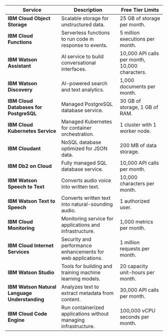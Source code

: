 |   Service                                         |   Description                                                       |   Free Tier Limits                                 |
|  -----------------------------------------------  |  -----------------------------------------------------------------  |  ------------------------------------------------  |
|   **IBM Cloud Object Storage**                    |   Scalable storage for unstructured data.                           |   25 GB of storage per month.                      |
|   **IBM Cloud Functions**                         |   Serverless functions to run code in response to events.           |   5 million executions per month.                  |
|   **IBM Watson Assistant**                        |   AI service to build conversational interfaces.                    |   10,000 API calls per month, 10,000 characters.   |
|   **IBM Watson Discovery**                        |   AI-powered search and text analytics.                             |   1,000 documents per month.                       |
|   **IBM Cloud Databases for PostgreSQL**          |   Managed PostgreSQL database service.                              |   30 GB of storage, 1 GB of RAM.                   |
|   **IBM Cloud Kubernetes Service**                |   Managed Kubernetes for container orchestration.                   |   1 cluster with 1 worker node.                    |
|   **IBM Cloudant**                                |   NoSQL database optimized for JSON data.                           |   200 MB of data storage.                          |
|   **IBM Db2 on Cloud**                            |   Fully managed SQL database service.                               |   10,000 API calls per month.                      |
|   **IBM Watson Speech to Text**                   |   Converts audio voice into written text.                           |   10,000 characters per month.                     |
|   **IBM Watson Text to Speech**                   |   Converts written text into natural-sounding audio.                |   1 authorized user.                               |
|   **IBM Cloud Monitoring**                        |   Monitoring service for applications and infrastructure.           |   1,000 metrics per month.                         |
|   **IBM Cloud Internet Services**                 |   Security and performance enhancements for web applications.       |   1 million requests per month.                    |
|   **IBM Watson Studio**                           |   Tools for building and training machine learning models.          |   20 capacity unit-hours per month.                |
|   **IBM Watson Natural Language Understanding**   |   Analyzes text to extract metadata from content.                   |   30,000 API calls per month.                      |
|   **IBM Cloud Code Engine**                       |   Run containerized applications without managing infrastructure.   |   100,000 vCPU seconds per month.                  |
